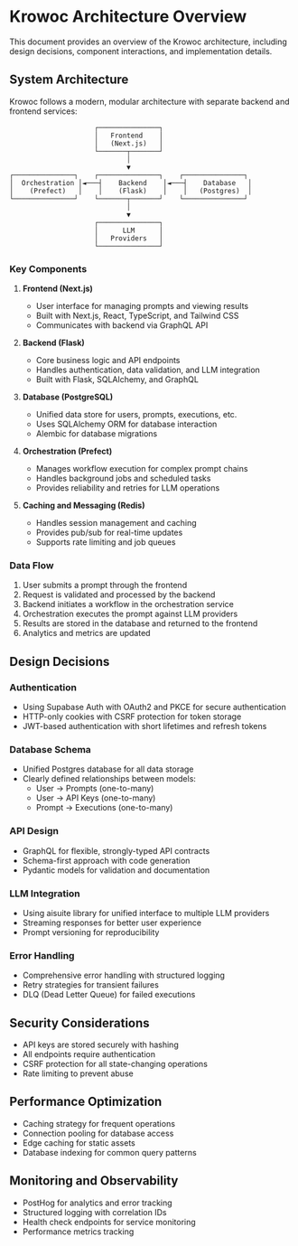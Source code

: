 # Krowoc Architecture Overview

This document provides an overview of the Krowoc architecture, including design decisions, component interactions, and implementation details.

## System Architecture

Krowoc follows a modern, modular architecture with separate backend and frontend services:

```
                     ┌───────────────┐
                     │   Frontend    │
                     │   (Next.js)   │
                     └───────┬───────┘
                             │
                             ▼
┌───────────────┐    ┌───────────────┐    ┌───────────────┐
│  Orchestration │◄───┤    Backend    │◄───┤    Database   │
│    (Prefect)   │    │    (Flask)    │    │   (Postgres)  │
└───────────────┘    └───────┬───────┘    └───────────────┘
                             │
                             ▼
                     ┌───────────────┐
                     │      LLM      │
                     │   Providers   │
                     └───────────────┘
```

### Key Components

1. **Frontend (Next.js)**
   - User interface for managing prompts and viewing results
   - Built with Next.js, React, TypeScript, and Tailwind CSS
   - Communicates with backend via GraphQL API

2. **Backend (Flask)**
   - Core business logic and API endpoints
   - Handles authentication, data validation, and LLM integration
   - Built with Flask, SQLAlchemy, and GraphQL

3. **Database (PostgreSQL)**
   - Unified data store for users, prompts, executions, etc.
   - Uses SQLAlchemy ORM for database interaction
   - Alembic for database migrations

4. **Orchestration (Prefect)**
   - Manages workflow execution for complex prompt chains
   - Handles background jobs and scheduled tasks
   - Provides reliability and retries for LLM operations

5. **Caching and Messaging (Redis)**
   - Handles session management and caching
   - Provides pub/sub for real-time updates
   - Supports rate limiting and job queues

### Data Flow

1. User submits a prompt through the frontend
2. Request is validated and processed by the backend
3. Backend initiates a workflow in the orchestration service
4. Orchestration executes the prompt against LLM providers
5. Results are stored in the database and returned to the frontend
6. Analytics and metrics are updated

## Design Decisions

### Authentication

- Using Supabase Auth with OAuth2 and PKCE for secure authentication
- HTTP-only cookies with CSRF protection for token storage
- JWT-based authentication with short lifetimes and refresh tokens

### Database Schema

- Unified Postgres database for all data storage
- Clearly defined relationships between models:
  - User -> Prompts (one-to-many)
  - User -> API Keys (one-to-many)
  - Prompt -> Executions (one-to-many)

### API Design

- GraphQL for flexible, strongly-typed API contracts
- Schema-first approach with code generation
- Pydantic models for validation and documentation

### LLM Integration

- Using aisuite library for unified interface to multiple LLM providers
- Streaming responses for better user experience
- Prompt versioning for reproducibility

### Error Handling

- Comprehensive error handling with structured logging
- Retry strategies for transient failures
- DLQ (Dead Letter Queue) for failed executions

## Security Considerations

- API keys are stored securely with hashing
- All endpoints require authentication
- CSRF protection for all state-changing operations
- Rate limiting to prevent abuse

## Performance Optimization

- Caching strategy for frequent operations
- Connection pooling for database access
- Edge caching for static assets
- Database indexing for common query patterns

## Monitoring and Observability

- PostHog for analytics and error tracking
- Structured logging with correlation IDs
- Health check endpoints for service monitoring
- Performance metrics tracking 